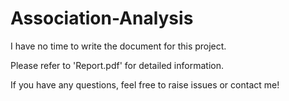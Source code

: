 # Association-Analysis

I have no time to write the document for this project.

Please refer to 'Report.pdf' for detailed information.

If you have any questions, feel free to raise issues or contact me!

